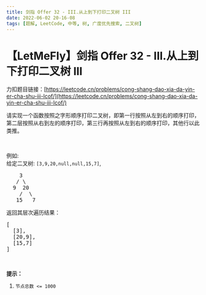 ```yaml
---
title: 剑指 Offer 32 - III.从上到下打印二叉树 III
date: 2022-06-02 20-16-08
tags: [题解, LeetCode, 中等, 树, 广度优先搜索, 二叉树]
---
```


# 【LetMeFly】剑指 Offer 32 - III.从上到下打印二叉树 III

力扣题目链接：[https://leetcode.cn/problems/cong-shang-dao-xia-da-yin-er-cha-shu-iii-lcof/](https://leetcode.cn/problems/cong-shang-dao-xia-da-yin-er-cha-shu-iii-lcof/)

<p>请实现一个函数按照之字形顺序打印二叉树，即第一行按照从左到右的顺序打印，第二层按照从右到左的顺序打印，第三行再按照从左到右的顺序打印，其他行以此类推。</p>

<p>&nbsp;</p>

<p>例如:<br>
给定二叉树:&nbsp;<code>[3,9,20,null,null,15,7]</code>,</p>

<pre>    3
   / \
  9  20
    /  \
   15   7
</pre>

<p>返回其层次遍历结果：</p>

<pre>[
  [3],
  [20,9],
  [15,7]
]
</pre>

<p>&nbsp;</p>

<p><strong>提示：</strong></p>

<ol>
	<li><code>节点总数 &lt;= 1000</code></li>
</ol>


    